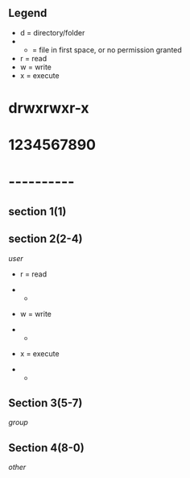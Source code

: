 ## Legend
- d = directory/folder
- - = file in first space, or no permission granted
- r = read
- w = write
- x = execute


# drwxrwxr-x
# 1234567890
# ----------

## section 1(1)


## section 2(2-4) 
*user*

- r = read
- -

- w = write
- -

- x = execute
- -
## Section 3(5-7)
*group*

## Section 4(8-0)
*other*
